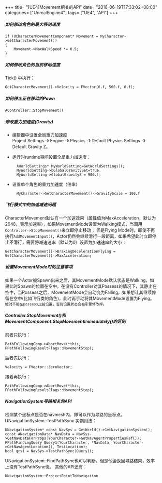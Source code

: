 +++
title= "[UE4]Movement相关的API"
date= "2016-06-19T17:33:02+08:00"
categories= ["UnrealEngine4"]
tags= ["UE4", "API"]
+++

##### 如何修改角色的最大移动速度

    if (UCharacterMovementComponent* Movement = MyCharacter->GetCharacterMovement())
    {
        Movement->MaxWalkSpeed *= 0.5;
    }
    
##### 如何修改角色的当前移动速度

Tick() 中执行：

    GetCharacterMovement()->Velocity = FVector(0.f, 500.f, 0.f);

##### 如何停止正在移动的Pawn

    AController::StopMovement()
    
##### 修改重力加速度(Gravity)

+ 编辑器中设置全局重力加速度  
Project Settings -》 Engine -》 Physics -》 Default Physics Settings -》 Default Gravity Z。

+ 运行时runtime期间设置全局重力加速度：

        AWorldSettings* MyWorldSetting=GetWorldSettings();
        MyWorldSetting->bGlobalGravitySet=true;
        MyWorldSetting->GlobalGravityZ = 900.f;

+ 设置单个角色的重力加速度（倍率）

        MyCharacter->GetCharacterMovement()->GravityScale = 100.f

##### 飞行模式中的加速减速问题
CharacterMovement默认有一个加速效果（属性值为MaxAcceleration，默认为2048，表示加速率），如果MovementMode设置为Walking模式，当调用`Controller->StopMovement()`来立即停止移动；
但是Flying Mode时，即使不再执行`AddMovementInput()`，Actor仍然会继续滑行一段距离，如果希望此时立即停止不滑行，需要将减速速率（默认为0）设置为加速速率的大小：

    GetCharacterMovement()->BrakingDecelerationFlying = GetCharacterMovement()->MaxAcceleration;
    
##### 设置MovementMode时的注意事项
如果一个Actor被Spawn出来之后，其MovementMode默认状态是Walking，如果此时Spawn的位置在空中，在没有Controller对其Possess的情况下，其静止在空中，当Possess之后，MovementMode会自动变为Falling，如果想让其继续停留在空中(比如飞行类的角色)，此时再手动将其MovementMode设置为Flying。`绝对不能在possess之前设置，否则设置状态会被引擎修改掉。`

##### Controller.StopMovement()和MovementComponent.StopMovementImmediately()的区别
前者只执行：

    PathFollowingComp->AbortMove(*this, FPathFollowingResultFlags::MovementStop);

后者先执行：

    Velocity = FVector::ZeroVector;
    
接着再执行：

    PathFollowingComp->AbortMove(*this, FPathFollowingResultFlags::MovementStop);

##### NavigationSystem寻路相关的API
检测某个坐标点是否在navmesh内，即可以作为寻路的坐标点。
UNavigationSystem::TestPathSync 实例用法：

    UNavigationSystem* const NavSys = GetWorld()->GetNavigationSystem();
    const ANavigationData* NavData = NavSys->GetNavDataForProps(YourCharacter->GetNavAgentPropertiesRef());
    FPathFindingQuery Query1(YourCharacter, *NavData, YourCharacter->GetNavAgentLocation(), TestLocation);
    bool qrs1 = NavSys->TestPathSync(Query1);


UNavigationSystem::FindPathSync也可以判断，但是他会返回寻路结果，效率上没有TestPathSync快。
其他的API还有：

    UNavigationSystem::ProjectPointToNavigation